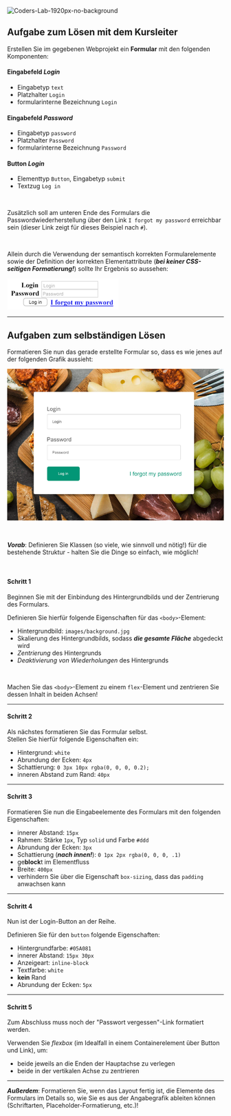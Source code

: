![Coders-Lab-1920px-no-background](https://user-images.githubusercontent.com/30623667/104709394-2cabee80-571f-11eb-9518-ea6a794e558e.png)


## Aufgabe zum Lösen mit dem Kursleiter


Erstellen Sie im gegebenen Webprojekt ein **Formular** mit den folgenden Komponenten:

#### Eingabefeld ***Login***
  - Eingabetyp `text`
  - Platzhalter `Login`
  - formularinterne Bezeichnung `Login`

#### Eingabefeld ***Password***
  - Eingabetyp `password`
  - Platzhalter `Password`
  - formularinterne Bezeichnung `Password`

#### Button ***Login***
  - Elementtyp `Button`, Eingabetyp `submit`
  - Textzug `Log in`

<br>

Zusätzlich soll am unteren Ende des Formulars die Passwordwiederherstellung über den Link `I forgot my password` 
erreichbar sein (dieser Link zeigt für dieses Beispiel nach `#`).

<br>

Allein durch die Verwendung der semantisch korrekten Formularelemente sowie der Definition der korrekten 
Elementattribute (***bei keiner CSS-seitigen Formatierung!***) sollte Ihr Ergebnis so aussehen:
<br>

![](images/example01.png)

---

## Aufgaben zum selbständigen Lösen

Formatieren Sie nun das gerade erstellte Formular so, dass es wie jenes auf der folgenden Grafik aussieht:

![](images/example02.png)

<br>

***Vorab***: Definieren Sie Klassen (so viele, wie sinnvoll und nötig!) für die bestehende Struktur - halten Sie die
Dinge so einfach, wie möglich!

<br>

#### Schritt 1


Beginnen Sie mit der Einbindung des Hintergrundbilds und der Zentrierung des Formulars.

Definieren Sie hierfür folgende Eigenschaften für das `<body>`-Element:

- Hintergrundbild: `images/background.jpg`
- Skalierung des Hintergrundbilds, sodass ***die gesamte Fläche*** abgedeckt wird
- *Zentrierung* des Hintergrunds
- *Deaktivierung von Wiederholungen* des Hintergrunds

<br>

Machen Sie das `<body>`-Element zu einem `flex`-Element und zentrieren Sie dessen Inhalt in beiden Achsen!

---

#### Schritt 2

Als nächstes formatieren Sie das Formular selbst. <br>
Stellen Sie hierfür folgende Eigenschaften ein:

- Hintergrund: `white`
- Abrundung der Ecken: `4px`
- Schattierung: `0 3px 10px rgba(0, 0, 0, 0.2);`
- inneren Abstand zum Rand: `40px`

---

#### Schritt 3

Formatieren Sie nun die Eingabeelemente des Formulars mit den folgenden Eigenschaften:

- innerer Abstand: `15px`
- Rahmen: Stärke `1px`, Typ `solid` und Farbe `#ddd`
- Abrundung der Ecken: `3px`
- Schattierung (***nach innen!***): `0 1px 2px rgba(0, 0, 0, .1)`
- ge**block**t im Elementfluss
- Breite: `400px`
- verhindern Sie über die Eigenschaft `box-sizing`, dass das `padding` anwachsen kann

---

#### Schritt 4

Nun ist der Login-Button an der Reihe.

Definieren Sie für den `button` folgende Eigenschaften:

- Hintergrundfarbe: `#05A081`
- innerer Abstand: `15px 30px`
- Anzeigeart: `inline-block`
- Textfarbe: `white`
- **kein** Rand
- Abrundung der Ecken: `5px`

---

#### Schritt 5

Zum Abschluss muss noch der "Passwort vergessen"-Link formatiert werden.

Verwenden Sie *flexbox* (im Idealfall in einem Containerelement über Button und Link), um:
- beide jeweils an die Enden der Hauptachse zu verlegen
- beide in der vertikalen Achse zu zentrieren
---

***Außerdem***: Formatieren Sie, wenn das Layout fertig ist, die Elemente des Formulars im Details so, wie Sie es aus
der Angabegrafik ableiten können (Schriftarten, Placeholder-Formatierung, etc.)!
